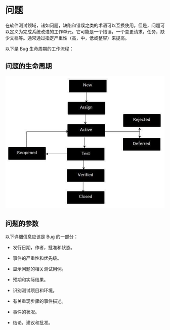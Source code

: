# 问题

在软件测试领域，诸如问题，缺陷和错误之类的术语可以互换使用。但是，问题可以定义为完成系统改进的工作单元。它可能是一个错误，一个变更请求，任务，缺少文档等。通常通过指定严重性（高，中，低或整容）来提高。

以下是 Bug 生命周期的工作流程：

## 问题的生命周期

![生命周期](../screenshot/2019-05-29-16-42-37.png)

## 问题的参数

以下详细信息应该是 Bug 的一部分：

* 发行日期，作者，批准和状态。

* 事件的严重性和优先级。

* 显示问题的相关测试用例。

* 预期和实际结果。

* 识别测试项目和环境。

* 有关重现步骤的事件描述。

* 事件的状况。

* 结论，建议和批准。
